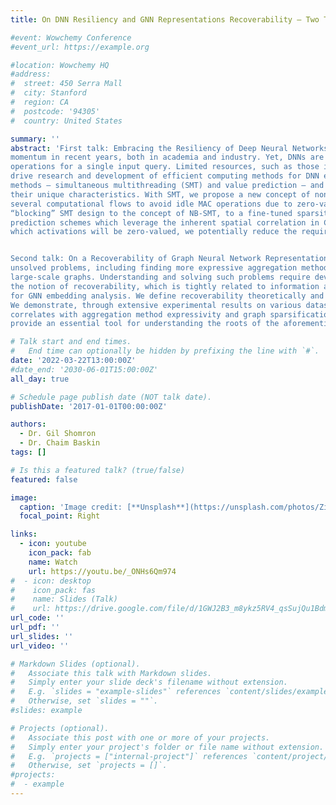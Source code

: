 ```yaml
---
title: On DNN Resiliency and GNN Representations Recoverability — Two Talks

#event: Wowchemy Conference
#event_url: https://example.org

#location: Wowchemy HQ
#address:
#  street: 450 Serra Mall
#  city: Stanford
#  region: CA
#  postcode: '94305'
#  country: United States

summary: ''
abstract: 'First talk: Embracing the Resiliency of Deep Neural Networks–Rethinking Old Mechanisms. Deep neural networks (DNNs) have gained tremendous
momentum in recent years, both in academia and industry. Yet, DNNs are compute intensive and may require billions of multiply-and-accumulate
operations for a single input query. Limited resources, such as those in IoT devices, latency constraints, and high input throughput, all
drive research and development of efficient computing methods for DNN execution. In our research, we rethink two well-known CPU
methods – simultaneous multithreading (SMT) and value prediction – and map them to the new environment introduced by DNNs, by leveraging
their unique characteristics. With SMT, we propose a new concept of non-blocking SMT (NB-SMT), in which execution units are shared among
several computational flows to avoid idle MAC operations due to zero-valued operands. We present and discuss the path from a data-driven
“blocking” SMT design to the concept of NB-SMT, to a fine-tuned sparsity-aware quantization method. As for value prediction, we present
prediction schemes which leverage the inherent spatial correlation in CNN feature maps to predict zero-valued activations. By speculating
which activations will be zero-valued, we potentially reduce the required MAC operations.


Second talk: On a Recoverability of Graph Neural Network Representations. Despite their growing popularity, graph neural networks (GNNs) still have multiple
unsolved problems, including finding more expressive aggregation methods, propagation of information to distant nodes, and training on
large-scale graphs. Understanding and solving such problems require developing analytic tools and techniques. In this work, we propose
the notion of recoverability, which is tightly related to information aggregation in GNNs, and based on this concept, develop the method
for GNN embedding analysis. We define recoverability theoretically and propose a method for its efficient empirical estimation.
We demonstrate, through extensive experimental results on various datasets and different GNN architectures, that estimated recoverability
correlates with aggregation method expressivity and graph sparsification quality. Therefore, we believe that the proposed method could
provide an essential tool for understanding the roots of the aforementioned problems, and potentially lead to a GNN design that overcomes them.'

# Talk start and end times.
#   End time can optionally be hidden by prefixing the line with `#`.
date: '2022-03-22T13:00:00Z'
#date_end: '2030-06-01T15:00:00Z'
all_day: true

# Schedule page publish date (NOT talk date).
publishDate: '2017-01-01T00:00:00Z'

authors:
  - Dr. Gil Shomron
  - Dr. Chaim Baskin
tags: []

# Is this a featured talk? (true/false)
featured: false

image:
  caption: 'Image credit: [**Unsplash**](https://unsplash.com/photos/ZiQkhI7417A)'
  focal_point: Right

links:
  - icon: youtube
    icon_pack: fab
    name: Watch
    url: https://youtu.be/_ONHs6Qm974
#  - icon: desktop
#    icon_pack: fas
#    name: Slides (Talk)
#    url: https://drive.google.com/file/d/1GWJ2B3_m8ykz5RV4_qsSujQu1BdmdbMn/view?usp=sharing
url_code: ''
url_pdf: ''
url_slides: ''
url_video: ''

# Markdown Slides (optional).
#   Associate this talk with Markdown slides.
#   Simply enter your slide deck's filename without extension.
#   E.g. `slides = "example-slides"` references `content/slides/example-slides.md`.
#   Otherwise, set `slides = ""`.
#slides: example

# Projects (optional).
#   Associate this post with one or more of your projects.
#   Simply enter your project's folder or file name without extension.
#   E.g. `projects = ["internal-project"]` references `content/project/deep-learning/index.md`.
#   Otherwise, set `projects = []`.
#projects:
#  - example
---
```

